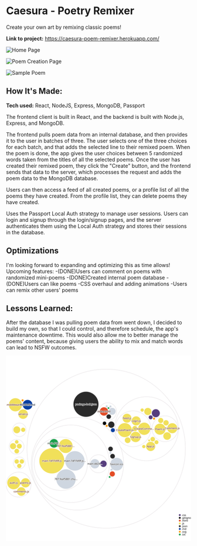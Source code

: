 # Caesura - Poetry Remixer
Create your own art by remixing classic poems!

**Link to project:** https://caesura-poem-remixer.herokuapp.com/

![Home Page](https://i.ibb.co/WFTxLhg/Caesura2.png)

![Poem Creation Page](https://i.ibb.co/rt1Tm2F/Caesura1.png)

![Sample Poem](https://i.ibb.co/TWFvFDC/Caesura3.png)

## How It's Made:

**Tech used:** React, NodeJS, Express, MongoDB, Passport

The frontend client is built in React, and the backend is built with Node.js, Express, and MongoDB. 

The frontend pulls poem data from an internal database, and then provides it to the user in batches of three. The user selects one of the three choices for each batch, and that adds the selected line to their remixed poem. When the poem is done, the app gives the user choices between 5 randomized words taken from the titles of all the selected poems. Once the user has created their remixed poem, they click the "Create" button, and the frontend sends that data to the server, which processes the request and adds the poem data to the MongoDB database. 

Users can then access a feed of all created poems, or a profile list of all the poems they have created. From the profile list, they can delete poems they have created.

Uses the Passport Local Auth strategy to manage user sessions. Users can login and signup through the login/signup pages, and the server authenticates them using the Local Auth strategy and stores their sessions in the database.

## Optimizations

I'm looking forward to expanding and optimizing this as time allows!
Upcoming features:
-(DONE)Users can comment on poems with randomized mini-poems
-(DONE)Created internal poem database
-(DONE)Users can like poems
-CSS overhaul and adding animations
-Users can remix other users' poems

## Lessons Learned:

After the database I was pulling poem data from went down, I decided to build my own, so that I could control, and therefore schedule, the app's maintenance downtime. 
This would also allow me to better manage the poems' content, because giving users the ability to mix and match words can lead to NSFW outcomes.

![Visualization of this repo](./diagram.svg)